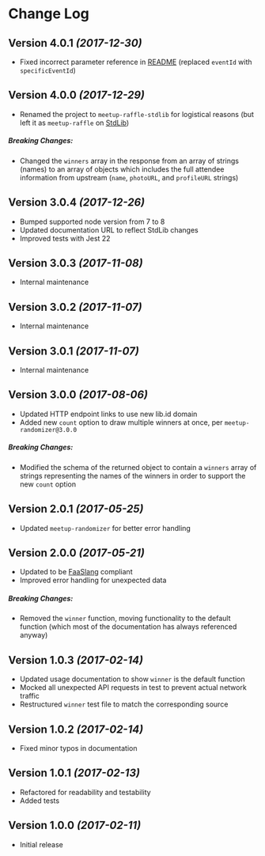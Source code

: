# Change Log

## Version 4.0.1 _(2017-12-30)_

* Fixed incorrect parameter reference in [README](README.md) (replaced `eventId`
  with `specificEventId`)

## Version 4.0.0 _(2017-12-29)_

* Renamed the project to `meetup-raffle-stdlib` for logistical reasons (but left
  it as `meetup-raffle` on [StdLib][stdlib])

##### Breaking Changes:

* Changed the `winners` array in the response from an array of strings (names)
  to an array of objects which includes the full attendee information from
  upstream (`name`, `photoURL`, and `profileURL` strings)

## Version 3.0.4 _(2017-12-26)_

* Bumped supported node version from 7 to 8
* Updated documentation URL to reflect StdLib changes
* Improved tests with Jest 22

## Version 3.0.3 _(2017-11-08)_

* Internal maintenance

## Version 3.0.2 _(2017-11-07)_

* Internal maintenance

## Version 3.0.1 _(2017-11-07)_

* Internal maintenance

## Version 3.0.0 _(2017-08-06)_

* Updated HTTP endpoint links to use new lib.id domain
* Added new `count` option to draw multiple winners at once, per
  `meetup-randomizer@3.0.0`

##### Breaking Changes:

* Modified the schema of the returned object to contain a `winners` array of
  strings representing the names of the winners in order to support the new
  `count` option

## Version 2.0.1 _(2017-05-25)_

* Updated `meetup-randomizer` for better error handling

## Version 2.0.0 _(2017-05-21)_

* Updated to be [FaaSlang][faaslang] compliant
* Improved error handling for unexpected data

##### Breaking Changes:

* Removed the `winner` function, moving functionality to the default function
  (which most of the documentation has always referenced anyway)

## Version 1.0.3 _(2017-02-14)_

* Updated usage documentation to show `winner` is the default function
* Mocked all unexpected API requests in test to prevent actual network traffic
* Restructured `winner` test file to match the corresponding source

## Version 1.0.2 _(2017-02-14)_

* Fixed minor typos in documentation

## Version 1.0.1 _(2017-02-13)_

* Refactored for readability and testability
* Added tests

## Version 1.0.0 _(2017-02-11)_

* Initial release

[stdlib]: https://stdlib.com/@wKovacs64/lib/meetup-raffle
[faaslang]: https://github.com/faaslang/faaslang
